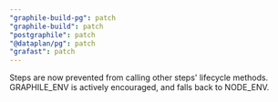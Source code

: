 ```yaml
---
"graphile-build-pg": patch
"graphile-build": patch
"postgraphile": patch
"@dataplan/pg": patch
"grafast": patch
---
```


Steps are now prevented from calling other steps' lifecycle methods.
GRAPHILE_ENV is actively encouraged, and falls back to NODE_ENV.
